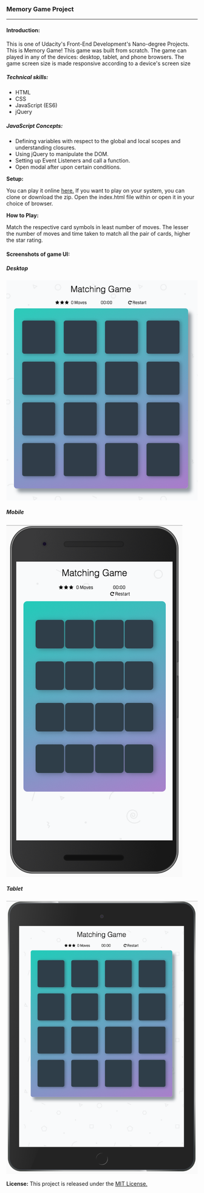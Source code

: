 ### Memory Game Project
---
#### Introduction:
This is one of Udacity's Front-End Development's Nano-degree Projects. This is Memory Game! This game was built from scratch.
The game can played in any of the devices: desktop, tablet, and phone browsers. The game screen size is made responsive according to a device's screen size
##### Technical skills:
- HTML
- CSS
- JavaScript (ES6)
- jQuery

##### JavaScript Concepts:
- Defining variables with respect to the global and local scopes and understanding closures.
- Using jQuery to manipulate the DOM.
- Setting up Event Listeners and call a function.
- Open modal after upon certain conditions.

**Setup:**

You can play it online [here.](https://evolofthings.github.io/Memory-Game/) If you want to play on your system, you can clone or download the zip. Open the index.html file within or open it in your choice of browser.

**How to Play:**

Match the respective card symbols in least number of moves. The lesser the number of moves and time taken to match all the pair of cards, higher the star rating.
#### Screenshots of game UI:
##### Desktop
![Alt text](/Screenshots/Desktop.png?raw=true "Desktop Screenshot")
##### Mobile
![Alt text](/Screenshots/mobile.png?raw=true "Mobile Screenshot")
##### Tablet
![Alt text](/Screenshots/Tablet.png?raw=true "Tablet Screenshot")

**License:**  This project is released under the [MIT License.](https://opensource.org/licenses/MIT)



